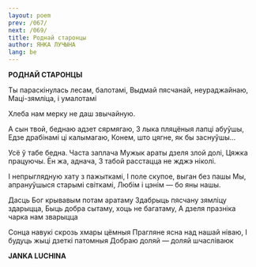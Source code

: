 ```yaml
---
layout: poem
prev: /067/
next: /069/
title: Роднай старонцы
author: ЯНКА ЛУЧЫНА
lang: be
---
```



 
**РОДНАЙ СТАРОНЦЫ**

Ты параскінулась лесам, балотамі, Выдмай пясчанай, неураджайнаю, Маці-зямліца, і умалотамі

Хлеба нам мерку не даш звычайную.

А сын твой, беднаю адзет сярмягаю, 3 лыка пляцёныя лапці абуўшы, Едзе драбінамі ці калымагаю, Конем, што цягне, як бы заснуўшы...

Усё ў табе бедна. Часта заплача Мужык араты дзеля злой долі, Цяжка працуючы. Ён жа, аднача, 3 табой расстацца не жджэ ніколі.

I непрыглядную хату з пажыткамі, I поле скупое, выган без пашы Мы, апрануўшыся старымі світкамі, Любім і цэнім — бо яны нашы.

Дасць Бог крывавым потам аратаму Здабрыць пясчану зямліцу здарыцца, Быць добра сытаму, хоць не багатаму, А дзеля празніка чарка нам зварыцца

Сонца навукі скрозь хмары цёмныя Прагляне ясна над нашай ніваю, I будуць жыці дзеткі патомныя Добраю доляй — доляй шчасліваюк

**JANKA LUCHINA**
